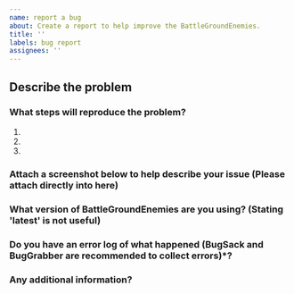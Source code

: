 ```yaml
---
name: report a bug
about: Create a report to help improve the BattleGroundEnemies.
title: ''
labels: bug report
assignees: ''
---
```


## Describe the problem


### What steps will reproduce the problem?

1.  
2.  
3.  

### Attach a screenshot below to help describe your issue (Please attach directly into here)


### What version of BattleGroundEnemies are you using? (Stating 'latest' is not useful)


### Do you have an error log of what happened (BugSack and BugGrabber are recommended to collect errors)*?


### Any additional information?